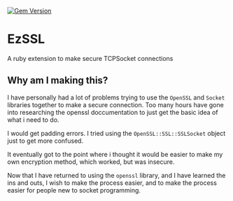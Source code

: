 [![Gem Version](https://badge.fury.io/rb/EzSSL.svg)](https://badge.fury.io/rb/EzSSL)
# EzSSL
A ruby extension to make secure TCPSocket connections

## Why am I making this?
I have personally had a lot of problems trying to use the `OpenSSL` and `Socket` libraries together to make a secure connection. Too many hours have gone into researching the openssl doccumentation to just get the basic idea of what i need to do.

I would get padding errors. I tried using the `OpenSSL::SSL::SSLSocket` object just to get more confused.

It eventually got to the point where i thought it would be easier to make my own encryption method, which worked, but was insecure.

Now that I have returned to using the `openssl` library, and I have learned the ins and outs, I wish to make the process easier, and to make the process easier for people new to socket programming.
